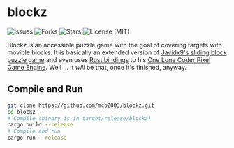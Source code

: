 # blockz

![Issues](https://img.shields.io/github/issues/mcb2003/blockz)
![Forks](https://img.shields.io/github/forks/mcb2003/blockz)
![Stars](https://img.shields.io/github/stars/mcb2003/blockz)
![License (MIT)](https://img.shields.io/github/license/mcb2003/blockz)

Blockz is an accessible puzzle game with the goal of covering targets with movible blocks.
It is basically an extended version of [Javidx9's sliding block puzzle game](https://www.youtube.com/watch?v=l7YEaa2otVE)
and even uses [Rust bindings](https://crates.io/crates/olc_pixel_game_engine)
to his [One Lone Coder Pixel Game Engine](https://github.com/OneLoneCoder/olcPixelGameEngine).
Well ... it *will* be that, once it's finished, anyway.

## Compile and Run

```bash
git clone https://github.com/mcb2003/blockz.git
cd blockz
# Compile (binary is in target/release/blockz)
cargo build --release
# Compile and run
cargo run --release
```
